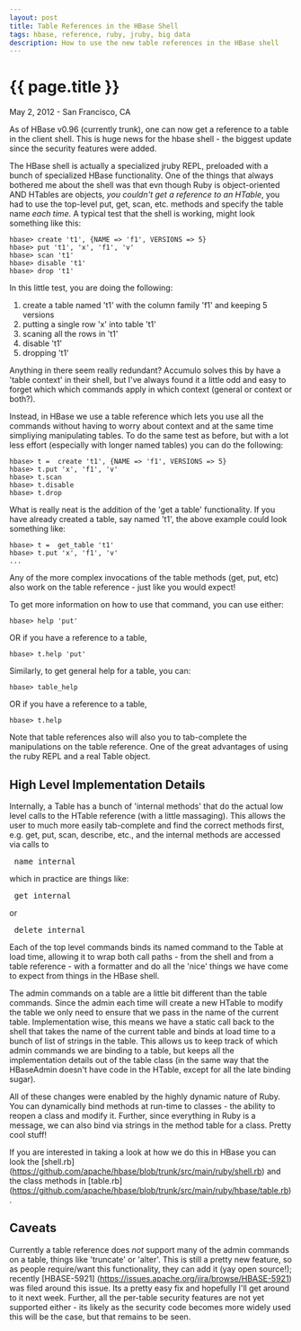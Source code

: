```yaml
---
layout: post
title: Table References in the HBase Shell
tags: hbase, reference, ruby, jruby, big data
description: How to use the new table references in the HBase shell
---
```


# {{ page.title }}

May 2, 2012 - San Francisco, CA

As of HBase v0.96 (currently trunk), one can now get a reference to a table in the client shell. This is huge news for the hbase shell - the biggest update since the security features were added.

The HBase shell is actually a specialized jruby REPL, preloaded with a bunch of specialized HBase functionality. One of the things that always bothered me about the shell was that evn though Ruby is object-oriented AND HTables are objects, _you couldn't get a reference to an HTable_, you had to use the top-level put, get, scan, etc. methods and specify the table name _each time_. A typical test that the shell is working, might look something like this:

<pre><code>hbase> create 't1', {NAME => 'f1', VERSIONS => 5}
hbase> put 't1', 'x', 'f1', 'v'
hbase> scan 't1'
hbase> disable 't1'
hbase> drop 't1'</code></pre>

In this little test, you are doing the following:
1. create a table named 't1' with the column family 'f1' and keeping 5 versions
2. putting a single row 'x' into table 't1'
3. scaning all the rows in 't1'
4. disable 't1'
5. dropping 't1'

Anything in there seem really redundant? Accumulo solves this by have a 'table context' in their shell, but I've always found it a little odd and easy to forget which which commands apply in which context (general or context or both?). 

Instead, in HBase we use a table reference which lets you use all the commands without having to worry about context and at the same time simpliying manipulating tables. To do the same test as before,  but with a lot less effort (especially with longer named tables) you can do the following:

<pre><code>hbase> t =  create 't1', {NAME => 'f1', VERSIONS => 5}
hbase> t.put 'x', 'f1', 'v'
hbase> t.scan
hbase> t.disable
hbase> t.drop </code></pre>

What is really neat is the addition of the 'get a table' functionality. If you have already created a table, say named 't1', the above example could look something like:

<pre><code>hbase> t =  get_table 't1'
hbase> t.put 'x', 'f1', 'v'
...</code></pre>

Any of the more complex invocations of the table methods (get, put, etc) also work on the table reference - just like you would expect!

 To get more information on how to use that command, you can use either:

<pre><code>hbase> help 'put'</code></pre>

OR if you have a reference to a table,

<pre><code>hbase> t.help 'put'</code></pre>

Similarly, to get general help for a table, you can:
<pre><code>hbase> table_help</code></pre>

OR if you have a reference to a table,

<pre><code>hbase> t.help </code></pre>

Note that table references also will also you to tab-complete the manipulations on the table reference. One of the great advantages of using the ruby REPL and a real Table object. 

## High Level Implementation Details
Internally, a Table has a bunch of 'internal methods' that do the actual low level calls to the HTable reference (with a little massaging). This allows the user to much more easily tab-complete and find the correct methods first, e.g. get, put, scan, describe, etc., and the internal methods are accessed via calls to <pre>_name_internal</pre> which in practice are things like: <pre>_get_internal</pre> or <pre>_delete_internal</pre>

Each of the top level commands binds its named command to the Table at load time, allowing it to wrap both call paths - from the shell and from a table reference - with a formatter and do all the 'nice' things we have come to expect from things in the HBase shell. 

The admin commands on a table are a little bit different than the table commands. Since the admin each time will create a new HTable to modify the table we only need to ensure that we pass in the name of the current table. Implementation wise, this means we have a static call back to the shell that takes the name of the current table and binds at load time to a bunch of list of strings in the table. This allows us to keep track of which admin commands we are binding to a table, but keeps all the implementation details out of the table class (in the same way that the HBaseAdmin doesn't have code in the HTable, except for all the late binding sugar).

All of these changes were enabled by the highly dynamic nature of Ruby. You can dynamically bind methods at run-time to classes - the ability to reopen a class and modify it. Further, since everything in Ruby is a message, we can also bind via strings in the method table for a class. Pretty cool stuff!

If you are interested in taking a look at how we do this in HBase you can look the [shell.rb] (https://github.com/apache/hbase/blob/trunk/src/main/ruby/shell.rb) and the class methods in [table.rb] (https://github.com/apache/hbase/blob/trunk/src/main/ruby/hbase/table.rb).

## Caveats 
Currently a table reference does *not* support many of the admin commands on a table, things like 'truncate' or 'alter'. This is still a pretty new feature, so as people require/want this functionality, they can add it (yay open source!); recently [HBASE-5921] (https://issues.apache.org/jira/browse/HBASE-5921) was filed around this issue. Its a pretty easy fix and hopefully I'll get around to it next week. Further, all the per-table security features are not yet supported either - its likely as the security code becomes more widely used this will be the case, but that remains to be seen. 
